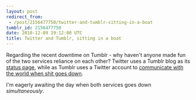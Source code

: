 ```yaml
---
layout: post
redirect_from:
 - /post/2156477750/twitter-and-tumblr-sitting-in-a-boat
tumblr_id: 2156477750
date: 2010-12-09 19:12:00 UTC
title: Twitter and Tumblr, sitting in a boat
---
```


Regarding the recent downtime on Tumblr - why haven't anyone made fun of the two services reliance on each other? Twitter uses a Tumblr blog as its [status page](http://status.twitter.com/), while as Tumblr uses a Twitter account to [communicate with the world when shit goes down](http://twitter.com/tumblr).

I'm eagerly awaiting the day when both services goes down _simultaneously_.
